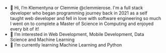 - 👋 Hi, I’m Klementyna or Clemmie @clemmierose. I'm a full stack developer who began programming journey back in 2021 as a self taught web developer and fell in love with software engineering so much I went on to complete a Master of Science in Computing and enjoyed every bit of it!
- 👀 I’m interested in Web Development, Mobile Development, Data Science and Machine Learning
- 🌱 I’m currently learning Machine Learning and Python


<!---
clemmierose/clemmierose is a ✨ special ✨ repository because its `README.md` (this file) appears on your GitHub profile.
You can click the Preview link to take a look at your changes.
--->
